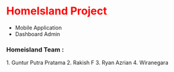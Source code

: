 <h1 style="color:red">HomeIsland Project</h1>

- Mobile Application
- Dashboard Admin

<h3>Homeisland Team :</h3>
1. Guntur Putra Pratama
2. Rakish F
3. Ryan Azrian
4. Wiranegara
